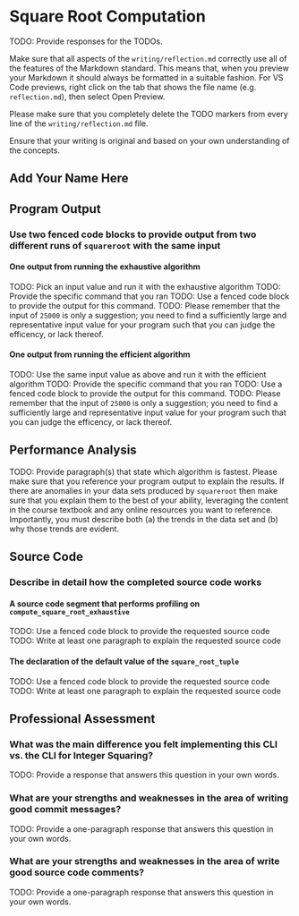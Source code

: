 # Square Root Computation

TODO: Provide responses for the TODOs.

Make sure that all aspects of the `writing/reflection.md` correctly use all
of the features of the Markdown standard. This means that, when you preview your
Markdown it should always be formatted in a suitable fashion. For VS Code previews,
right click on the tab that shows the file name (e.g. `reflection.md`), then select
Open Preview.

Please make sure that you completely delete the TODO markers
from every line of the `writing/reflection.md` file.

Ensure that your writing is original and based on your own understanding
of the concepts.

## Add Your Name Here

## Program Output

### Use two fenced code blocks to provide output from two different runs of `squareroot` with the same input

#### One output from running the exhaustive algorithm

TODO: Pick an input value and run it with the exhaustive algorithm
TODO: Provide the specific command that you ran
TODO: Use a fenced code block to provide the output for this command.
TODO: Please remember that the input of `25000` is only a suggestion;
you need to find a sufficiently large and representative input value for your program
such that you can judge the efficency, or lack thereof.

#### One output from running the efficient algorithm

TODO: Use the same input value as above and run it with the efficient algorithm
TODO: Provide the specific command that you ran
TODO: Use a fenced code block to provide the output for this command.
TODO: Please remember that the input of `25000` is only a suggestion;
you need to find a sufficiently large and representative input value for your program
such that you can judge the efficency, or lack thereof.

## Performance Analysis

TODO: Provide paragraph(s) that state which algorithm is fastest. Please make
sure that you reference your program output to explain the results. If there are
anomalies in your data sets produced by `squareroot` then make sure that you
explain them to the best of your ability, leveraging the content in the course
textbook and any online resources you want to reference. Importantly, you must
describe both (a) the trends in the data set and (b) why those trends are evident.

## Source Code

### Describe in detail how the completed source code works

#### A source code segment that performs profiling on `compute_square_root_exhaustive`

TODO: Use a fenced code block to provide the requested source code
TODO: Write at least one paragraph to explain the requested source code

#### The declaration of the default value of the `square_root_tuple`

TODO: Use a fenced code block to provide the requested source code
TODO: Write at least one paragraph to explain the requested source code

## Professional Assessment

### What was the main difference you felt implementing this CLI vs. the CLI for Integer Squaring?

TODO: Provide a response that answers this question in your own words.

### What are your strengths and weaknesses in the area of writing good commit messages?

TODO: Provide a one-paragraph response that answers this question in your own words.

### What are your strengths and weaknesses in the area of write good source code comments?

TODO: Provide a one-paragraph response that answers this question in your own words.
